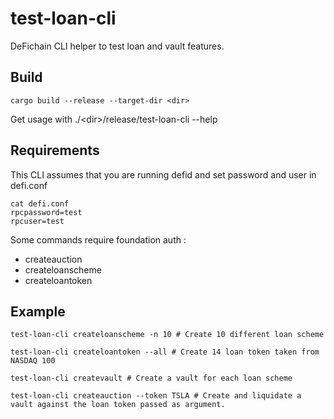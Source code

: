 # test-loan-cli
DeFichain CLI helper to test loan and vault features.

## Build

`cargo build --release --target-dir <dir>`

Get usage with ./\<dir>/release/test-loan-cli --help


## Requirements

This CLI assumes that you are running defid and set password and user in defi.conf

```
cat defi.conf
rpcpassword=test
rpcuser=test
```

Some commands require foundation auth :
- createauction
- createloanscheme
- createloantoken

## Example

```
test-loan-cli createloanscheme -n 10 # Create 10 different loan scheme

test-loan-cli createloantoken --all # Create 14 loan token taken from NASDAQ 100

test-loan-cli createvault # Create a vault for each loan scheme

test-loan-cli createauction --token TSLA # Create and liquidate a vault against the loan token passed as argument.
```
